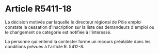 # Article R5411-18

La décision motivée par laquelle le directeur régional de Pôle emploi constate la cessation d'inscription sur la liste des demandeurs d'emploi ou le changement de catégorie est notifiée à l'intéressé. 

  
La personne qui entend la contester forme un recours préalable dans les conditions prévues à l'article R. 5412-8.
